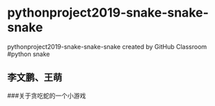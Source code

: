# pythonproject2019-snake-snake-snake
pythonproject2019-snake-snake-snake created by GitHub Classroom
#python snake
## 李文鹏、王萌
###关于贪吃蛇的一个小游戏
